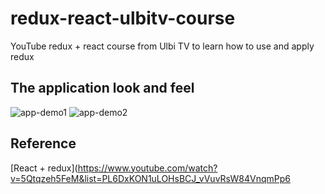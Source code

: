 # redux-react-ulbitv-course
YouTube redux + react course from Ulbi TV to learn how to use and apply redux
## The application look and feel 
![app-demo1](https://user-images.githubusercontent.com/56063335/176942560-776fac86-878c-48f4-b7b9-0f61ff761dd0.jpg)
![app-demo2](https://user-images.githubusercontent.com/56063335/176942786-68236603-1f93-4eec-adaa-0ee0bee8a454.jpg)
## Reference
[React + redux](https://www.youtube.com/watch?v=5Qtqzeh5FeM&list=PL6DxKON1uLOHsBCJ_vVuvRsW84VnqmPp6
